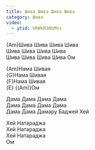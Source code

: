 ```yaml
---
title: Шива Шива Шива Шива
category: Шива
video:
  - ytid: URWkMJNbMvs
---
```

{Am}Шива Шива Шива Шива  
Шива Шива Шива Шива  
Шива Шива Шива Шива Ом

{Am}Нама Шивая  
{G}Нама Шивая  
{F}Нама Шивая  
{E} {(Am)}Ом

Дама Дама Дама Дама  
Дама Дама Дама Дама  
Дама Дама Дамару Баджей Хей

Хей Натараджа  
Хей Натараджа  
Хей Натараджа  
Ом
